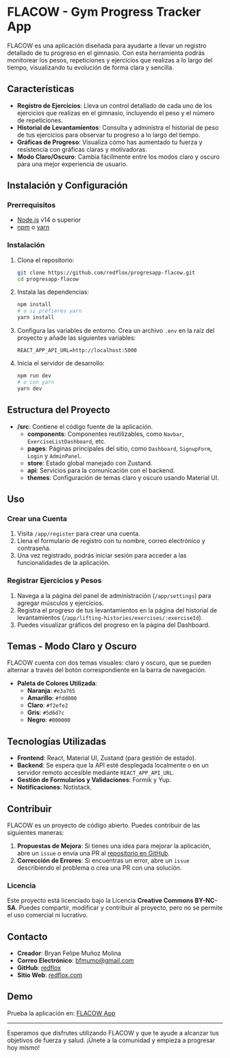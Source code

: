 # FLACOW - Gym Progress Tracker App

FLACOW es una aplicación diseñada para ayudarte a llevar un registro detallado de tu progreso en el gimnasio. Con esta herramienta podrás monitorear los pesos, repeticiones y ejercicios que realizas a lo largo del tiempo, visualizando tu evolución de forma clara y sencilla.

## Características

- **Registro de Ejercicios**: Lleva un control detallado de cada uno de los ejercicios que realizas en el gimnasio, incluyendo el peso y el número de repeticiones.
- **Historial de Levantamientos**: Consulta y administra el historial de peso de tus ejercicios para observar tu progreso a lo largo del tiempo.
- **Gráficas de Progreso**: Visualiza cómo has aumentado tu fuerza y resistencia con gráficas claras y motivadoras.
- **Modo Claro/Oscuro**: Cambia fácilmente entre los modos claro y oscuro para una mejor experiencia de usuario.

## Instalación y Configuración

### Prerrequisitos

- [Node.js](https://nodejs.org/en/) v14 o superior
- [npm](https://www.npmjs.com/) o [yarn](https://yarnpkg.com/)

### Instalación

1. Clona el repositorio:
   ```bash
   git clone https://github.com/redflox/progresapp-flacow.git
   cd progresapp-flacow
   ```

2. Instala las dependencias:
   ```bash
   npm install
   # o si prefieres yarn
   yarn install
   ```

3. Configura las variables de entorno. Crea un archivo `.env` en la raíz del proyecto y añade las siguientes variables:
   ```env
   REACT_APP_API_URL=http://localhost:5000
   ```

4. Inicia el servidor de desarrollo:
   ```bash
   npm run dev
   # o con yarn
   yarn dev
   ```

## Estructura del Proyecto

- **/src**: Contiene el código fuente de la aplicación.
  - **components**: Componentes reutilizables, como `Navbar`, `ExerciseListDashboard`, etc.
  - **pages**: Páginas principales del sitio, como `Dashboard`, `SignupForm`, `Login` y `AdminPanel`.
  - **store**: Estado global manejado con Zustand.
  - **api**: Servicios para la comunicación con el backend.
  - **themes**: Configuración de temas claro y oscuro usando Material UI.

## Uso

### Crear una Cuenta

1. Visita `/app/register` para crear una cuenta.
2. Llena el formulario de registro con tu nombre, correo electrónico y contraseña.
3. Una vez registrado, podrás iniciar sesión para acceder a las funcionalidades de la aplicación.

### Registrar Ejercicios y Pesos

1. Navega a la página del panel de administración (`/app/settings`) para agregar músculos y ejercicios.
2. Registra el progreso de tus levantamientos en la página del historial de levantamientos (`/app/lifting-histories/exercises/:exerciseId`).
3. Puedes visualizar gráficos del progreso en la página del Dashboard.

## Temas - Modo Claro y Oscuro

FLACOW cuenta con dos temas visuales: claro y oscuro, que se pueden alternar a través del botón correspondiente en la barra de navegación.

- **Paleta de Colores Utilizada**:
  - **Naranja**: `#e3a765`
  - **Amarillo**: `#fdd000`
  - **Claro**: `#f2efe2`
  - **Gris**: `#5d6d7c`
  - **Negro**: `#000000`

## Tecnologías Utilizadas

- **Frontend**: React, Material UI, Zustand (para gestión de estado).
- **Backend**: Se espera que la API esté desplegada localmente o en un servidor remoto accesible mediante `REACT_APP_API_URL`.
- **Gestión de Formularios y Validaciones**: Formik y Yup.
- **Notificaciones**: Notistack.

## Contribuir

FLACOW es un proyecto de código abierto. Puedes contribuir de las siguientes maneras:

1. **Propuestas de Mejora**: Si tienes una idea para mejorar la aplicación, abre un `issue` o envía una PR al [repositorio en GitHub](https://github.com/redflox/progresapp-flacow).
2. **Corrección de Errores**: Si encuentras un error, abre un `issue` describiendo el problema o crea una PR con una solución.

### Licencia

Este proyecto está licenciado bajo la Licencia **Creative Commons BY-NC-SA**. Puedes compartir, modificar y contribuir al proyecto, pero no se permite el uso comercial ni lucrativo.

## Contacto

- **Creador**: Bryan Felipe Muñoz Molina
- **Correo Electrónico**: [bfmumo@gmail.com](mailto:bfmumo@gmail.com)
- **GitHub**: [redflox](https://github.com/redflox)
- **Sitio Web**: [redflox.com](https://redflox.com)

## Demo

Prueba la aplicación en: [FLACOW App](https://flacow.bfmu.dev)

---

Esperamos que disfrutes utilizando FLACOW y que te ayude a alcanzar tus objetivos de fuerza y salud. ¡Únete a la comunidad y empieza a progresar hoy mismo!

